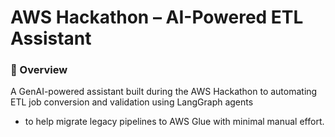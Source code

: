 # AWS Hackathon – AI-Powered ETL Assistant

### 🧠 Overview
A GenAI-powered assistant built during the AWS Hackathon to automating ETL job conversion and validation using LangGraph agents
- to help migrate legacy pipelines to AWS Glue with minimal manual effort.